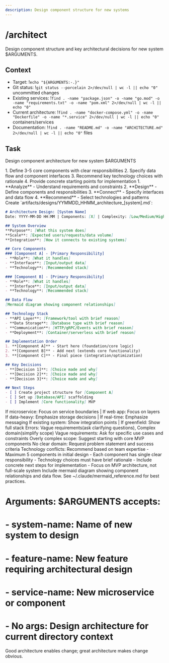 ```yaml
---
description: Design component structure for new systems
---
```


# /architect

Design component structure and key architectural decisions for new system $ARGUMENTS.

## Context
- Target: !`echo "${ARGUMENTS:-.}"`
- Git status: !`git status --porcelain 2>/dev/null | wc -l || echo "0"` uncommitted changes
- Existing services: !`find . -name "package.json" -o -name "go.mod" -o -name "requirements.txt" -o -name "pom.xml" 2>/dev/null | wc -l || echo "0"`
- Current architecture: !`find . -name "docker-compose.yml" -o -name "Dockerfile" -o -name "*.service" 2>/dev/null | wc -l || echo "0"` containers/services
- Documentation: !`find . -name "README.md" -o -name "ARCHITECTURE.md" 2>/dev/null | wc -l || echo "0"` files

## Task

<task>Design component architecture for new system $ARGUMENTS</task>

<requirements>
1. Define 3-5 core components with clear responsibilities
2. Specify data flow and component interfaces
3. Recommend key technology choices with rationale
4. Provide concrete starting points for implementation
</requirements>

<phases>
1. **Analyze** - Understand requirements and constraints
2. **Design** - Define components and responsibilities
3. **Connect** - Specify interfaces and data flow
4. **Recommend** - Select technologies and patterns
</phases>

<output>
Create `artifacts/designs/YYMMDD_HHMM_architecture_[system].md`:

```markdown
# Architecture Design: [System Name]
Date: YYYY-MM-DD HH:MM | Components: [X] | Complexity: [Low/Medium/High]

## System Overview
**Purpose**: [What this system does]
**Scale**: [Expected users/requests/data volume]
**Integration**: [How it connects to existing systems]

## Core Components
### [Component A] - [Primary Responsibility]
- **Role**: [What it handles]
- **Interface**: [Input/output data]
- **Technology**: [Recommended stack]

### [Component B] - [Primary Responsibility]
- **Role**: [What it handles]
- **Interface**: [Input/output data]
- **Technology**: [Recommended stack]

## Data Flow
[Mermaid diagram showing component relationships]

## Technology Stack
- **API Layer**: [Framework/tool with brief reason]
- **Data Storage**: [Database type with brief reason]
- **Communication**: [HTTP/gRPC/Events with brief reason]
- **Deployment**: [Container/serverless with brief reason]

## Implementation Order
1. **[Component A]** - Start here (foundation/core logic)
2. **[Component B]** - Add next (extends core functionality)
3. **[Component C]** - Final piece (integration/optimization)

## Key Decisions
- **[Decision 1]**: [Choice made and why]
- **[Decision 2]**: [Choice made and why]
- **[Decision 3]**: [Choice made and why]

## Next Steps
- [ ] Create project structure for [Component A]
- [ ] Set up [Database/API] scaffolding
- [ ] Implement [Core functionality] MVP
```
</output>

<conditional>
If microservice: Focus on service boundaries | If web app: Focus on layers
If data-heavy: Emphasize storage decisions | If real-time: Emphasize messaging
If existing system: Show integration points | If greenfield: Show full stack
Errors: Vague requirements(ask clarifying questions), Complex domain(simplify scope)
</conditional>

<error-handling>
Vague requirements: Ask for specific use cases and constraints
Overly complex scope: Suggest starting with core MVP components
No clear domain: Request problem statement and success criteria
Technology conflicts: Recommend based on team expertise
</error-handling>

<rules>
- Maximum 5 components in initial design
- Each component has single clear responsibility
- Technology choices must have brief rationale
- Include concrete next steps for implementation
- Focus on MVP architecture, not full-scale system
</rules>

<visualization>
Include mermaid diagram showing component relationships and data flow. See ~/.claude/mermaid_reference.md for best practices.
</visualization>

# Arguments: $ARGUMENTS accepts:
# - system-name: Name of new system to design
# - feature-name: New feature requiring architectural design
# - service-name: New microservice or component
# - No args: Design architecture for current directory context

Good architecture enables change; great architecture makes change obvious.